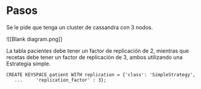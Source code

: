# Pasos

Se le pide que tenga un cluster de cassandra con 3 nodos. 


![[Blank diagram.png]]

La tabla pacientes debe tener un factor de replicación de 2, mientras que recetas debe tener un factor de replicación de 3, ambos utilizando una Estrategia simple.

```
CREATE KEYSPACE patient WITH replication = {'class': 'SimpleStrategy',
   ...     'replication_factor' : 3};
```